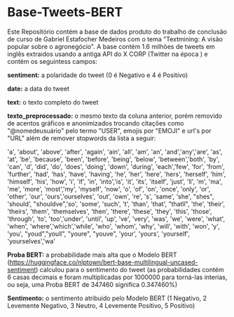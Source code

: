 # Base-Tweets-BERT

Este Repositório contém a base de dados produto do trabalho de conclusão de curso de Gabriel Estafocher Medeiros com o tema "Textmining: A visão popular sobre o agronegócio". A base contém 1.6 milhões de tweets em inglês extraidos usando a antiga API do X CORP (Twitter na época ) e contém os seguintess campos:

**sentiment:** a polaridade do tweet (0 é Negativo e 4 é Positivo)

**date:** a data do tweet

**text:** o texto completo do tweet

**texto_preprocessado:** o mesmo texto da coluna anterior, porém removido de acentos gráficos e anonimizados trocando citações como "@nomedeusuário" pelo termo "USER", emojis por "EMOJI" e url's por "URL" além de remover stopwords da lista a seguir:

'a', 'about', 'above', 'after', 'again', 'ain', 'all', 'am', 'an', 'and','any','are', 'as', 'at', 'be', 'because', 'been', 'before',
'being', 'below', 'between','both', 'by', 'can', 'd', 'did', 'do', 'does', 'doing', 'down', 'during', 'each','few', 'for', 'from',
'further', 'had', 'has', 'have', 'having', 'he', 'her', 'here', 'hers', 'herself', 'him', 'himself', 'his', 'how', 'i', 'if', 'in',
'into','is', 'it', 'its', 'itself', 'just', 'll', 'm', 'ma', 'me', 'more', 'most','my', 'myself', 'now', 'o', 'of', 'on', 'once', 
'only', 'or', 'other', 'our', 'ours','ourselves', 'out', 'own', 're', 's', 'same', 'she', "shes", 'should', "shouldve",'so', 'some', 'such',
't', 'than', 'that', "thatll", 'the', 'their', 'theirs', 'them', 'themselves', 'then', 'there', 'these', 'they', 'this', 'those',
'through', 'to', 'too','under', 'until', 'up', 've', 'very', 'was', 'we', 'were', 'what', 'when', 'where','which','while', 'who', 'whom',
'why', 'will', 'with', 'won', 'y', 'you', "youd","youll", "youre", "youve", 'your', 'yours', 'yourself', 'yourselves','wa'

**Proba BERT:** a probabilidade mais alta que o Modelo BERT (https://huggingface.co/nlptown/bert-base-multilingual-uncased-sentiment) calculou para o sentimento do tweet (as probabilidades contém 6 casas decimais e foram multiplicadas por 1000000 para torná-las interias, ou seja, uma Proba BERT de 347460 significa 0.347460%)

**Sentimento:** o sentimento atribuido pelo Modelo BERT (1 Negativo, 2 Levemente Negativo, 3 Neutro, 4 Levemente Positivo, 5 Positivo)
